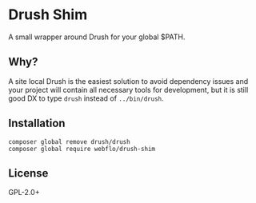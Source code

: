 # Drush Shim

A small wrapper around Drush for your global $PATH.

## Why?

A site local Drush is the easiest solution to avoid dependency issues and your project will contain all necessary tools for development, but it is still good DX to type ``drush`` instead of ``../bin/drush``.

## Installation

```
composer global remove drush/drush
composer global require webflo/drush-shim
```

## License

GPL-2.0+
